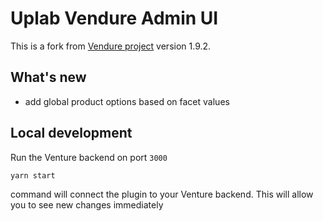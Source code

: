 # Uplab Vendure Admin UI

This is a fork from [Vendure project](https://github.com/vendure-ecommerce/vendure) version 1.9.2.

## What's new

* add global product options based on facet values

## Local development

Run the Venture backend on port `3000`

```
yarn start
```

command will connect the plugin to your Venture backend. This will allow you to see new changes immediately
